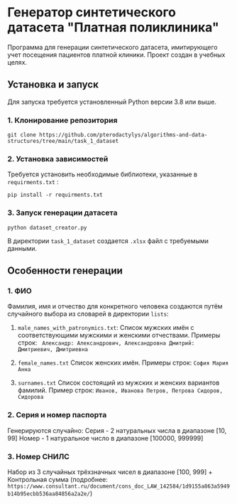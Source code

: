 ﻿# Генератор синтетического датасета "Платная поликлиника"

  Программа для генерации синтетического датасета, имитирующего учет посещения пациентов платной клиники. 
  Проект создан в учебных целях.


## Установка и запуск
Для запуска требуется установленный Python версии 3.8 или выше.

### 1. Клонирование репозитория 
```
git clone https://github.com/pterodactylys/algorithms-and-data-structures/tree/main/task_1_dataset
```
### 2. Установка зависимостей
Требуется установить необходимые библиотеки, указанные в ``requirments.txt`` :
```
pip install -r requirments.txt
```
### 3. Запуск генерации датасета
```
python dataset_creator.py
```
В директории ``task_1_dataset`` создается ``.xlsx`` файл с требуемыми данными.

## Особенности генерации

### 1. ФИО
Фамилия, имя и отчество для конкретного человека создаются путём случайного выбора из словарей в директории ``lists``:
1. ``male_names_with_patronymics.txt``:
Список мужских имён с соответствующими мужскими и женскими отчествами.
Примеры строк:
``
Александр: Александрович, Александровна
Дмитрий: Дмитриевич, Дмитриевна``

2. ``female_names.txt``
Список женских имён.
Примеры строк:
``София
Мария
Анна``

3. ``surnames.txt``
Список состоящий из мужских и женских вариантов фамилий.
Пример строк:
``Иванов, Иванова
Петров, Петрова
Сидоров, Сидорова``
### 2. Серия и номер паспорта
Генерируются случайно:
Серия - 2 натуральных числа в диапазоне [10, 99]
Номер - 1 натуральное число в диапазоне [100000, 999999]
### 3. Номер СНИЛС
Набор из 3 случайных трёхзначных чисел в диапазоне [100, 999] + Контрольная сумма (подробнее: ``https://www.consultant.ru/document/cons_doc_LAW_142584/1d9155a863a5949b14b95ecbb536aa84856a2a2e/``)

